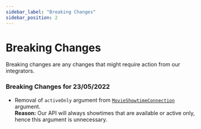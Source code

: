 ```yaml
---
sidebar_label: "Breaking Changes"
sidebar_position: 2
---
```


# Breaking Changes

Breaking changes are any changes that might require action from our integrators.

### Breaking Changes for 23/05/2022
- Removal of `activeOnly` argument from [`MovieShowtimeConnection`](/docs/graphql/objects#movieshowtimeconnection) argument.  
  **Reason:** Our API will always showtimes that are available or active only, hence this argument is unnecessary.

